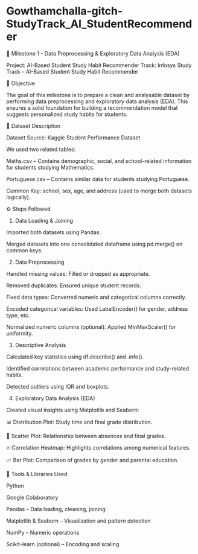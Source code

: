 # Gowthamchalla-gitch-StudyTrack_AI_StudentRecommender
📘 Milestone 1 - Data Preprocessing & Exploratory Data Analysis (EDA)

Project: AI-Based Student Study Habit Recommender
Track: Infosys Study Track – AI-Based Student Study Habit Recommender

🎯 Objective

The goal of this milestone is to prepare a clean and analysable dataset by performing data preprocessing and exploratory data analysis (EDA).
This ensures a solid foundation for building a recommendation model that suggests personalized study habits for students.

🧩 Dataset Description

Dataset Source: Kaggle Student Performance Dataset

We used two related tables:

Maths.csv – Contains demographic, social, and school-related information for students studying Mathematics.

Portuguese.csv – Contains similar data for students studying Portuguese.

Common Key: school, sex, age, and address (used to merge both datasets logically).

⚙️ Steps Followed
1. Data Loading & Joining

Imported both datasets using Pandas.

Merged datasets into one consolidated dataframe using pd.merge() on common keys.

2. Data Preprocessing

Handled missing values: Filled or dropped as appropriate.

Removed duplicates: Ensured unique student records.

Fixed data types: Converted numeric and categorical columns correctly.

Encoded categorical variables: Used LabelEncoder() for gender, address type, etc.

Normalized numeric columns (optional): Applied MinMaxScaler() for uniformity.

3. Descriptive Analysis

Calculated key statistics using df.describe() and .info().

Identified correlations between academic performance and study-related habits.

Detected outliers using IQR and boxplots.

4. Exploratory Data Analysis (EDA)

Created visual insights using Matplotlib and Seaborn:

📊 Distribution Plot: Study time and final grade distribution.

🧩 Scatter Plot: Relationship between absences and final grades.

🔥 Correlation Heatmap: Highlights correlations among numerical features.

📈 Bar Plot: Comparison of grades by gender and parental education.

🧰 Tools & Libraries Used

Python

Google Colaboratory

Pandas – Data loading, cleaning, joining

Matplotlib & Seaborn – Visualization and pattern detection

NumPy – Numeric operations

Scikit-learn (optional) – Encoding and scaling
